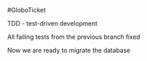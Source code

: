 #GloboTicket

TDD - test-driven development

All failing tests from the previous branch fixed

Now we are ready to migrate the database